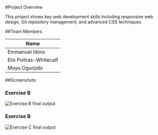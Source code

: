 #Project Overview

This project shows key web development skills including responsive web design, Git repository management, and advanced CSS techniques. 

##Team Members

|   Name                 |
|------------------------|
| Emmanuel Idoro         |
| Elis Poitras-Whitecalf |
| Moyo Ogunjobi          |

##Screenshots

### Exercise B
![Exercise B final output](./ExerciseB.gif)

### Exercise B
![Exercise C final output](./ExerciseC.gif)
